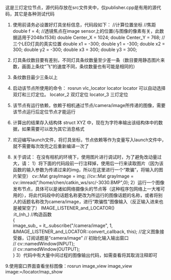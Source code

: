 这是三灯定位节点，源代码存放在src文件夹中，仅publisher.cpp是有用的源代码，其它是各种测试代码

1. 使用前请务必设置好灯具坐标信息，代码段如下：
    //计算位置坐标
	//焦距
	double f = 4;
	//透镜焦点在image sensor上的位置(与图像的像素有关，此数据适用于2048x1536)
	double Center_X = 1024;
	double Center_Y = 768;
	//三个LED灯具的真实位置
	double x1 = -300;
	double y1 = -300;
	double x2 = 300;
	double y2 = -300;
	double x3 = 300;
	double y3 = 300;
    
2. 灯具条纹数目要有差别，不同灯具条纹数量至少差一条（数目要用静态图片来数，画面上条纹“飞”的速度不同，条纹数量也有可能是相同的）

3. 条纹数目最少三条以上

4. 启动该节点所使用的命令：
    rosrun vlc_locator locator
    locator    可以自动选择双灯和三灯定位。
    locator_2  双灯定位
    locator_3  三灯定位

5. 该节点有运行依赖，依赖于相机通过节点/camera/image所传递的图像，需要该节点运行后定位节点才能运行

6. 计算出的结果存入结构体 struct XYZ 中，现在为字符串输出该结构体中的数据，如果需要可以改为其它消息格式

7. 欢迎编写launch文件，将灯具坐标，节点依赖等作为变量写入launch文件中，就不需要每次改完之后重新编译一次了

8. 关于调试：
    在没有相机的环境下，使用图片进行调试时，为了避免改动量过大，请：
    1）将下面的代码段前一行注释掉，使用后一行来读取图片（因为该函数的输入参数为传递过来的img，所以在这里进行一个“欺骗”，将输入的图片架空）
        cv::Mat grayImage = img;
        //cv::Mat grayImage = cv::imread("/home/chen/catkin_ws/src/-3030.BMP",0);
    2）运行一个图像发布节点，具体可以是诸如网络摄像头的节点等（这种程序包网络上一大堆可用的），将此代码段中的话题名称更改为所运行的图像话题的名称，或者将别人的话题名称改为camera/image，进行“欺骗性”图像输入（反正输入进来也是被架空了）
        IMAGE_LISTENER_and_LOCATOR()  
        :it_(nh_) //构造函数  
        {  
            image_sub_ = it_.subscribe("/camera/image", 1, &IMAGE_LISTENER_and_LOCATOR::convert_callback, this); //定义图象接受器，订阅话题是“camera/image”
            // 初始化输入输出窗口  
            // cv::namedWindow(INPUT);  
            // cv::namedWindow(OUTPUT);  
        }
    3）代码中有大量中间过程的图像输出代码，如需查看将其取消注释即可
 
 
9.使用窗口界面查看坐标图像：rosrun image_view image_view image:=/locator/map_show
